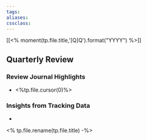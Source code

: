 ```yaml
---
tags:
aliases:
cssclass:
---
```


[[<% moment(tp.file.title,'[Q]Q').format("YYYY") %>]]

## Quarterly Review
### Review Journal Highlights
- <%tp.file.cursor(0)%>

### Insights from Tracking Data
- 

<% tp.file.rename(tp.file.title) -%>

